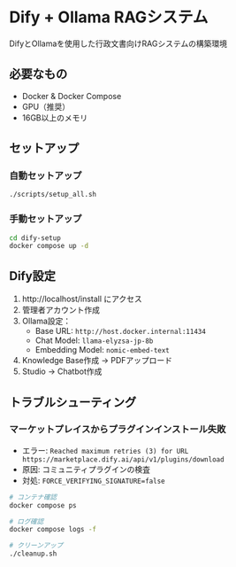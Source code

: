

# Dify + Ollama RAGシステム

DifyとOllamaを使用した行政文書向けRAGシステムの構築環境

## 必要なもの

- Docker & Docker Compose
- GPU（推奨）
- 16GB以上のメモリ

## セットアップ

### 自動セットアップ
```bash
./scripts/setup_all.sh
```

### 手動セットアップ
```bash
cd dify-setup
docker compose up -d
```

## Dify設定

1. http://localhost/install にアクセス
2. 管理者アカウント作成
3. Ollama設定：
   - Base URL: `http://host.docker.internal:11434`
   - Chat Model: `llama-elyzsa-jp-8b`
   - Embedding Model: `nomic-embed-text`
4. Knowledge Base作成 → PDFアップロード
5. Studio → Chatbot作成

## トラブルシューティング

### マーケットプレイスからプラグインインストール失敗
- エラー: `Reached maximum retries (3) for URL https://marketplace.dify.ai/api/v1/plugins/download`
- 原因: コミュニティプラグインの検査
- 対処: `FORCE_VERIFYING_SIGNATURE=false`

```bash
# コンテナ確認
docker compose ps

# ログ確認
docker compose logs -f

# クリーンアップ
./cleanup.sh
```
